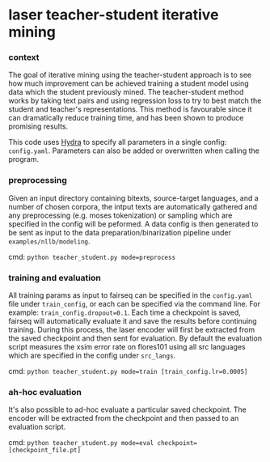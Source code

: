 # laser teacher-student iterative mining

### context

The goal of iterative mining using the teacher-student approach is to see how much improvement can be achieved training a student model using data which the student previously mined. The teacher-student method works by taking text pairs and using regression loss to try to best match the student and teacher's representations. This method is favourable since it can dramatically reduce training time, and has been shown to produce promising results.

This code uses [Hydra](https://hydra.cc/) to specify all parameters in a single config: `config.yaml`. Parameters can also be added or overwritten when calling the program.

### preprocessing

Given an input directory containing bitexts, source-target languages, and a number of chosen corpora, the intput texts are automatically gathered and any preprocessing (e.g. moses tokenization) or sampling which are specified in the config will be peformed. A data config is then generated to be sent as input to the data preparation/binarization pipeline under `examples/nllb/modeling`.

cmd: `python teacher_student.py mode=preprocess`

### training and evaluation

All training params as input to fairseq can be specified in the `config.yaml` file under `train_config`, or each can be specified via the command line. For example: `train_config.dropout=0.1`. Each time a checkpoint is saved, fairseq will automatically evaluate it and save the results before continuing training. During this process, the laser encoder will first be extracted from the saved checkpoint and then sent for evaluation. By default the evaluation script measures the xsim error rate on flores101 using all src languages which are specified in the config under `src_langs`. 

cmd: `python teacher_student.py mode=train [train_config.lr=0.0005]`


### ah-hoc evaluation

It's also possible to ad-hoc evaluate a particular saved checkpoint. The encoder will be extracted from the checkpoint and then passed to an evaluation script. 

cmd: `python teacher_student.py mode=eval checkpoint=[checkpoint_file.pt]`
